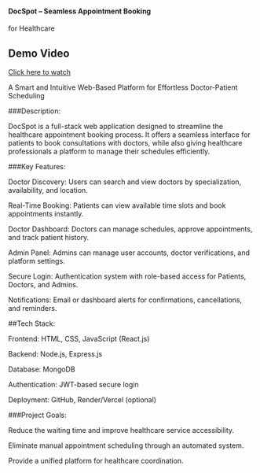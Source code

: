 #### DocSpot – Seamless Appointment Booking
for Healthcare

## Demo Video  
[Click here to watch](https://drive.google.com/file/d/1BdZeknDEYOg2x9FWQmgcCYolUZ6FOp8e/view?usp=sharing)

A Smart and Intuitive Web-Based Platform for Effortless Doctor-Patient Scheduling

###Description:

DocSpot is a full-stack web application designed to streamline the healthcare appointment booking process. It offers a seamless interface for patients to book consultations with doctors, while also giving healthcare professionals a platform to manage their schedules efficiently.

###Key Features:

Doctor Discovery: Users can search and view doctors by specialization, availability, and location.

Real-Time Booking: Patients can view available time slots and book appointments instantly.

Doctor Dashboard: Doctors can manage schedules, approve appointments, and track patient history.

Admin Panel: Admins can manage user accounts, doctor verifications, and platform settings.

Secure Login: Authentication system with role-based access for Patients, Doctors, and Admins.

Notifications: Email or dashboard alerts for confirmations, cancellations, and reminders.


##Tech Stack:

Frontend: HTML, CSS, JavaScript (React.js)

Backend: Node.js, Express.js

Database: MongoDB

Authentication: JWT-based secure login

Deployment: GitHub, Render/Vercel (optional)


###Project Goals:

Reduce the waiting time and improve healthcare service accessibility.

Eliminate manual appointment scheduling through an automated system.

Provide a unified platform for healthcare coordination.


